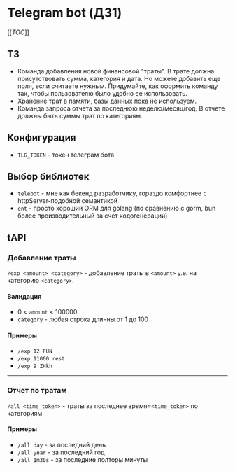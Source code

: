 # Telegram bot (ДЗ1) 

[[_TOC_]]

## ТЗ
- Команда добавления новой финансовой "траты". В трате должна присутствовать сумма, категория и дата. Но можете добавить еще поля, если считаете нужным. Придумайте, как оформить команду так, чтобы пользователю было удобно ее использовать.
- Хранение трат в памяти, базы данных пока не используем.
- Команда запроса отчета за последнюю неделю/месяц/год. В отчете должны быть суммы трат по категориям.

## Конфигурация
* `TLG_TOKEN` - токен телеграм бота

## Выбор библиотек
* `telebot` - мне как бекенд разработчику, гораздо комфортнее с httpServer-подобной семантикой  
* `ent` - просто хороший ORM для golang (по сравнению с gorm, bun более производительный за счет кодогенерации)

## tAPI

### Добавление траты
`/exp <amount> <category>` - добавление траты в `<amount>` у.е. на категорию `<category>`. 
  #### Валидация
  * 0 < `amount` < 100000
  * `category` - любая строка длинны от 1 до 100
  #### Примеры
  * `/exp 12 FUN`
  * `/exp 11000 rest`
  * `/exp 9 ZHkh`
---
### Отчет по тратам
`/all <time_token>` - траты за последнее время=`<time_token>` по кaтегориям
  #### Примеры
  * `/all day` - за последний день
  * `/all year` - за последний год
  * `/all 1m30s` - за последние полторы минуты

